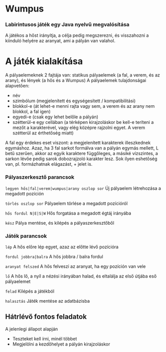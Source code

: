 # Wumpus
### Labirintusos játék egy Java nyelvű megvalósítása
A játékos a hőst irányítja, a célja pedig megszerezni, és visszahozni a kiinduló helyére az aranyat, ami a pályán van valahol.
# A játék kialakítása
A pályaelemeknek 2 fajtája van: statikus pályaelemek (a fal, a verem, és az arany), és lények (a hős és a Wumpus)
A pályaelemek tulajdonságai alapvetően:
- név
- szimbólum (megjelenített és egységesített / kompatibilitási)
- blokkol-e (át lehet-e menni rajta vagy sem, a verem és az arany nem blokkol, a fal igen)
- egyedi-e (csak egy lehet belőle a pályán)
- szétterül-e egy cellában (a térképen kirajzoláskor be kell-e teríteni a mezőt a karakterével, vagy elég középre rajzolni egyet. A verem szétterül az érthetőség miatt)

A fal egy érdekes eset viszont: a megjelenített karakterek illeszkednek egymáshoz. Azaz, ha 3 fal sarkot formálva van a pályán egymás mellett, L betű szerűen, akkor az egyik karaktere függőleges, a másiké vízszintes, a sarkon lévőe pedig sarok dobozrajzoló karakter lesz. Sok ilyen eshetőség van, pl. formázhatnak elágazást, + jelet is.


### Pályaszerkesztő parancsok
`legyen hős|fal|verem|wumpus|arany oszlop sor`
Új pályaelem létrehozása a megadott pozíción

`törlés oszlop sor`
Pályaelem törlése a megadott pozícióról

`hős fordul N|E|S|W`
Hős forgatása a megadott égtáj irányába

`kész`
Pálya mentése, és kilépés a pályaszerkesztőből

### Játék parancsok
`lép`
A hős előre lép egyet, azaz az előtte lévő pozícióra

`fordul jobbra|balra`
A hős jobbra / balra fordul

`aranyat felszed`
A hős felveszi az aranyat, ha egy pozíción van vele

`lő`
A hős lő, a nyíl a nézési irányában halad, és eltalálja az első útjába eső pályaelemet

`felad`
Kilépés a játékból

`halasztás`
Játék mentése az adatbázisba

## Hátrlévő fontos feladatok
A jelenlegi állapot alapján
- Teszteket kell írni, minél többet
- Megjelölni a kezdőhelyet a pályán kirajzoláskor
